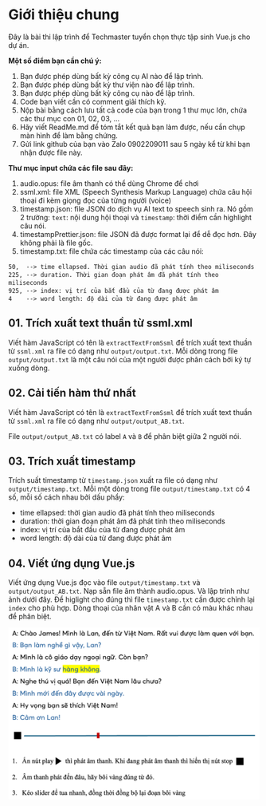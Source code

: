 # Giới thiệu chung
Đây là bài thi lập trình để Techmaster tuyển chọn thực tập sinh Vue.js cho dự án. 

**Một số điểm bạn cần chú ý:**

1. Bạn được phép dùng bất kỳ công cụ AI nào để lập trình.
2. Bạn được phép dùng bất kỳ thư viện nào để lập trình.
3. Bạn được phép dùng bất kỳ công cụ nào để lập trình.
4. Code bạn viết cần có comment giải thích kỹ.
5. Nộp bài bằng cách lưu tất cả code của bạn trong 1 thư mục lớn, chứa các thư mục con 01, 02, 03, ...
6. Hãy viết ReadMe.md để tóm tắt kết quả bạn làm được, nếu cần chụp màn hình để làm bằng chứng.
7. Gửi link github của bạn vào Zalo 0902209011 sau 5 ngày kể từ khi bạn nhận được file này.

**Thư mục input chứa các file sau đây:**
1. audio.opus: file âm thanh có thể dùng Chrome để chơi
2. ssml.xml: file XML (Speech Synthesis Markup Language) chứa câu hội thoại đi kèm giọng đọc của từng người (voice)
3. timestamp.json: file JSON do dịch vụ AI text to speech sinh ra. Nó gồm 2 trường: `text`: nội dung hội thoại và `timestamp`: thời điểm cần highlight câu nói.
4. timestampPrettier.json: file JSON đã được format lại để dễ đọc hơn. Đây không phải là file gốc.
3. timestamp.txt: file chứa các timestamp của các câu nói:
```
50,  --> time ellapsed. Thời gian audio đã phát tính theo miliseconds
225, --> duration. Thời gian đoạn phát âm đã phát tính theo miliseconds
925, --> index: vị trí của bắt đầu của từ đang được phát âm
4    --> word length: độ dài của từ đang được phát âm
```

## 01. Trích xuất text thuần từ ssml.xml
Viết hàm JavaScript có tên là `extractTextFromSsml` để trích xuất text thuần từ `ssml.xml` ra file có dạng như `output/output.txt`.
Mỗi dòng trong file `output/output.txt` là một câu nói của một người được phân cách bởi ký tự xuống dòng.

## 02. Cải tiến hàm thứ nhất
Viết hàm JavaScript có tên là `extractTextFromSsml` để trích xuất text thuần từ `ssml.xml` ra file có dạng như `output/output_AB.txt`.

File `output/output_AB.txt` có label `A` và `B` để phân biệt giữa 2 người nói.

## 03. Trích xuất timestamp
Trích suất timestamp từ `timestamp.json` xuất ra file có dạng như `output/timestamp.txt`.
Mỗi một dòng trong file `output/timestamp.txt` có 4 số, mỗi số cách nhau bởi dấu phẩy:
- time ellapsed: thời gian audio đã phát tính theo miliseconds
- duration: thời gian đoạn phát âm đã phát tính theo miliseconds
- index: vị trí của bắt đầu của từ đang được phát âm
- word length: độ dài của từ đang được phát âm

## 04. Viết ứng dụng Vue.js
Viết ứng dụng Vue.js đọc vào file `output/timestamp.txt` và `output/output_AB.txt`.
Nạp sẵn file âm thành audio.opus. Và lập trình như ảnh dưới đây.
Để higlight cho đúng thì file `timestamp.txt` cần được chỉnh lại `index` cho phù hợp.
Dòng thoại của nhân vật A và B cần có màu khác nhau để phân biệt.

![image](./highlight.png)
